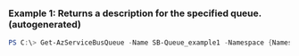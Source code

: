 ### Example 1: Returns a description for the specified queue. (autogenerated)
```powershell
PS C:\> Get-AzServiceBusQueue -Name SB-Queue_example1 -Namespace {Namespace} -ResourceGroupName MyResourceGroup
```

